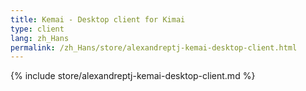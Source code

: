 ```yaml
---
title: Kemai - Desktop client for Kimai
type: client
lang: zh_Hans
permalink: /zh_Hans/store/alexandreptj-kemai-desktop-client.html
---
```


{% include store/alexandreptj-kemai-desktop-client.md %}
